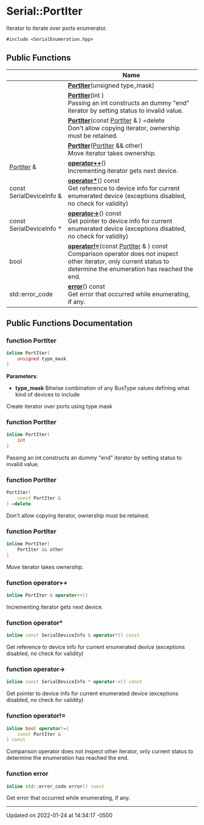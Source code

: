 # Serial::PortIter


Iterator to iterate over ports enumerator. 


`#include <SerialEnumeration.hpp>`

## Public Functions

|                | Name           |
| -------------- | -------------- |
| | **[PortIter](struct_serial_1_1_port_iter/#function-portiter)**(unsigned type_mask) |
| | **[PortIter](struct_serial_1_1_port_iter/#function-portiter)**(int )<br>Passing an int constructs an dummy "end" iterator by setting status to invalid value.  |
| | **[PortIter](struct_serial_1_1_port_iter/#function-portiter)**(const [PortIter](struct_serial_1_1_port_iter/) & ) =delete<br>Don't allow copying iterator, ownership must be retained.  |
| | **[PortIter](struct_serial_1_1_port_iter/#function-portiter)**([PortIter](struct_serial_1_1_port_iter/) && other)<br>Move iterator takes ownership.  |
| [PortIter](struct_serial_1_1_port_iter/) & | **[operator++](struct_serial_1_1_port_iter/#function-operator++)**()<br>Incrementing iterator gets next device.  |
| const SerialDeviceInfo & | **[operator*](struct_serial_1_1_port_iter/#function-operator*)**() const<br>Get reference to device info for current enumerated device (exceptions disabled, no check for validity)  |
| const SerialDeviceInfo * | **[operator->](struct_serial_1_1_port_iter/#function-operator->)**() const<br>Get pointer to device info for current enumerated device (exceptions disabled, no check for validity)  |
| bool | **[operator!=](struct_serial_1_1_port_iter/#function-operator!=)**(const [PortIter](struct_serial_1_1_port_iter/) & ) const<br>Comparison operator does not inspect other iterator, only current status to determine the enumeration has reached the end.  |
| std::error_code | **[error](struct_serial_1_1_port_iter/#function-error)**() const<br>Get error that occurred while enumerating, if any.  |

## Public Functions Documentation

### function PortIter

```cpp
inline PortIter(
    unsigned type_mask
)
```


**Parameters**: 

  * **type_mask** Bitwise combination of any BusType values defining what kind of devices to include 


Create iterator over ports using type mask 


### function PortIter

```cpp
inline PortIter(
    int 
)
```

Passing an int constructs an dummy "end" iterator by setting status to invalid value. 

### function PortIter

```cpp
PortIter(
    const PortIter & 
) =delete
```

Don't allow copying iterator, ownership must be retained. 

### function PortIter

```cpp
inline PortIter(
    PortIter && other
)
```

Move iterator takes ownership. 

### function operator++

```cpp
inline PortIter & operator++()
```

Incrementing iterator gets next device. 

### function operator*

```cpp
inline const SerialDeviceInfo & operator*() const
```

Get reference to device info for current enumerated device (exceptions disabled, no check for validity) 

### function operator->

```cpp
inline const SerialDeviceInfo * operator->() const
```

Get pointer to device info for current enumerated device (exceptions disabled, no check for validity) 

### function operator!=

```cpp
inline bool operator!=(
    const PortIter & 
) const
```

Comparison operator does not inspect other iterator, only current status to determine the enumeration has reached the end. 

### function error

```cpp
inline std::error_code error() const
```

Get error that occurred while enumerating, if any. 

-------------------------------

Updated on 2022-01-24 at 14:34:17 -0500